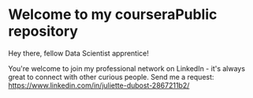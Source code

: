 # Welcome to my courseraPublic repository
Hey there, fellow Data Scientist apprentice! 

You're welcome to join my professional network on LinkedIn - it's always great to connect with other curious people.
Send me a request: https://www.linkedin.com/in/juliette-dubost-2867211b2/
